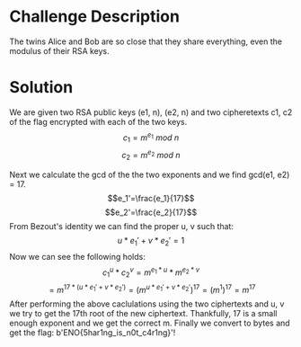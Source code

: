 # Challenge Description

The twins Alice and Bob are so close that they share everything, even the modulus of their RSA keys.

# Solution
We are given two RSA public keys (e1, n), (e2, n) and two cipheretexts c1, c2 of the flag encrypted with each of the two keys. 
$$c_1=m^{e_1}\:mod\:n$$
$$c_2=m^{e_2}\:mod\:n$$

Next we calculate the gcd of the the two exponents and we find gcd(e1, e2) = 17.
$$e_1'=\frac{e_1}{17}$$
$$e_2'=\frac{e_2}{17}$$
From Bezout's identity we can find the proper u, v such that:
$$u*e_1'+v*e_2'=1$$
Now we can see the following holds:
$$c_1^{u}*c_2^{v}=m^{e_1*u}*m^{e_2*v}$$ $$=m^{17*(u*e_1'+v*e_2')}={(m^{u*e_1'+v*e_2'})}^{17}=(m^1)^{17}=m^{17}$$
After performing the above caclulations using the two ciphertexts and u, v we try to get the 17th root of the new ciphertext. Thankfully, 17 is a small enough exponent and we get the correct m.
Finally we convert to bytes and get the flag: b'ENO{5har1ng_is_n0t_c4r1ng}'!

